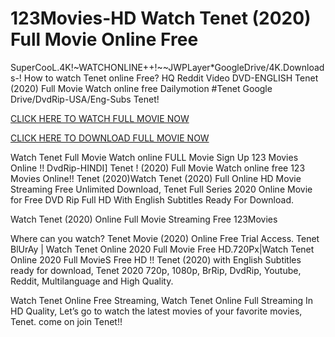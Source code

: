# 123Movies-HD Watch Tenet (2020) Full Movie Online Free

SuperCooL.4K!~WATCHONLINE++!~~JWPLayer*GoogleDrive/4K.Downloads-! How to watch Tenet online Free? HQ Reddit Video DVD-ENGLISH Tenet (2020) Full Movie Watch online free Dailymotion #Tenet Google Drive/DvdRip-USA/Eng-Subs Tenet!

[CLICK HERE TO WATCH FULL MOVIE NOW](https://t.co/smthoEPLi9)

[CLICK HERE TO DOWNLOAD FULL MOVIE NOW](https://t.co/smthoEPLi9)

Watch Tenet Full Movie Watch online FULL Movie Sign Up 123 Movies Online !! DvdRip-HINDI] Tenet ! (2020) Full Movie Watch online free 123 Movies Online!! Tenet (2020)Watch Tenet (2020) Full Online HD Movie Streaming Free Unlimited Download, Tenet Full Series 2020 Online Movie for Free DVD Rip Full HD With English Subtitles Ready For Download.

Watch Tenet (2020) Online Full Movie Streaming Free 123Movies

Where can you watch? Tenet Movie (2020) Online Free Trial Access. Tenet BlUrAy | Watch Tenet Online 2020 Full Movie Free HD.720Px|Watch Tenet Online 2020 Full MovieS Free HD !! Tenet (2020) with English Subtitles ready for download, Tenet 2020 720p, 1080p, BrRip, DvdRip, Youtube, Reddit, Multilanguage and High Quality.

Watch Tenet Online Free Streaming, Watch Tenet Online Full Streaming In HD Quality, Let’s go to watch the latest movies of your favorite movies, Tenet. come on join Tenet!!
